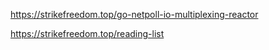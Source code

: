 https://strikefreedom.top/go-netpoll-io-multiplexing-reactor

https://strikefreedom.top/reading-list

